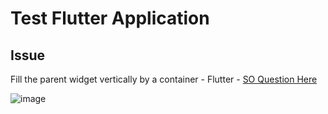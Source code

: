 # Test Flutter Application

## Issue 

Fill the parent widget vertically by a container - Flutter - [SO Question Here](https://stackoverflow.com/questions/61066863/fill-the-parent-widget-vertically-by-a-container-flutter)

![image](https://user-images.githubusercontent.com/45117337/78601365-49eb8c80-7872-11ea-8628-6f4c28021940.png)
